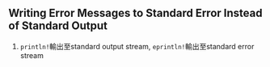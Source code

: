 ## Writing Error Messages to Standard Error Instead of Standard Output
1. `println!`輸出至standard output stream, `eprintln!`輸出至standard error stream
